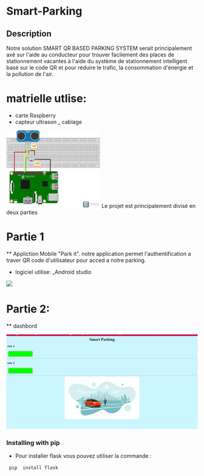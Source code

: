 # Smart-Parking
## Description
Notre solution SMART QR BASED PARKING SYSTEM serait principalement axé sur l'aide au conducteur pour trouver facilement des places de stationnement
vacantes à l'aide du système de stationnement intelligent basé sur le code QR et pour réduire le trafic, la consommation d'énergie et la pollution de l'air.

# matrielle utlise:
* carte Raspberry
* capteur ultrason 
_ cablage 

 <img src="cablage.png" />
Le projet est principalement divisé en deux parties 


# Partie 1 
** Appliction Mobile "Park it".
notre application permet l'authentification a traver QR code d'utilisateur pour acced a notre parking.
* logiciel utilise:
_Android studio 


<img src="application.PNG" />


# Partie 2: 
** dashbord 




<img src="interface.PNG"/>






### Installing with pip
*  Pour installer flask vous pouvez utiliser la commande  :
```bash
 pip  install flask
```


